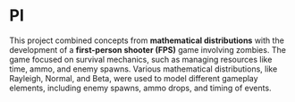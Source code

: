 # PI
This project combined concepts from **mathematical distributions** with the development of a **first-person shooter (FPS)** game involving zombies. The game focused on survival mechanics, such as managing resources like time, ammo, and enemy spawns. Various mathematical distributions, like Rayleigh, Normal, and Beta, were used to model different gameplay elements, including enemy spawns, ammo drops, and timing of events.

